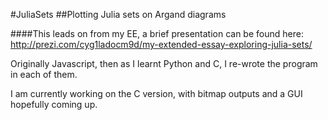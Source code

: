 #JuliaSets
##Plotting Julia sets on Argand diagrams 

####This leads on from my EE, a brief presentation can be found here: http://prezi.com/cyg1ladocm9d/my-extended-essay-exploring-julia-sets/


Originally Javascript, then as I learnt Python and C, I re-wrote the program in each of them.

I am currently working on the C version, with bitmap outputs and a GUI hopefully coming up.

